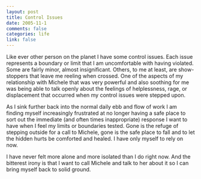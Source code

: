 ```yaml
--- 
layout: post
title: Control Issues
date: 2005-11-1
comments: false
categories: life
link: false
---
```

Like ever other person on the planet I have some control issues. Each issue represents a boundary or limit that I am uncomfortable with having violated. Some are fairly minor, almost insignificant. Others, to me at least, are show-stoppers that leave me reeling when crossed. One of the aspects of my relationship with Michele that was very powerful and also soothing for me was being able to talk openly about the feelings of helplessness, rage, or displacement that occurred when my control issues were stepped upon.

As I sink further back into the normal daily ebb and flow of work I am finding myself increasingly frustrated at no longer having a safe place to sort out the immediate (and often times inappropriate) response I want to have when I feel my limits or boundaries tested. Gone is the refuge of stepping outside for a call to Michele, gone is the safe place to fall and to let the hidden hurts be comforted and healed. I have only myself to rely on now.

I have never felt more alone and more isolated than I do right now. And the bitterest irony is that I want to call Michele and talk to her about it so I can bring myself back to solid ground.
